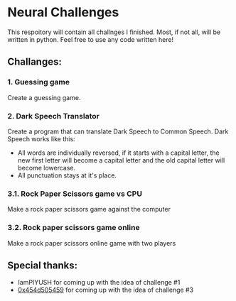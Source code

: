 # Neural Challenges
This respoitory will contain all challnges I finished.
Most, if not all, will be written in python.
Feel free to use any code written here!

## Challanges:
  ### 1. Guessing game
  Create a guessing game.
  ### 2. Dark Speech Translator
  Create a program that can translate Dark Speech to Common Speech.
  Dark Speech works like this:
  - All words are individually reversed, if it starts with a capital letter, the new first letter will become a capital letter and the old capital letter will become lowercase.
  - All punctuation stays at it's place.
  ### 3.1. Rock Paper Scissors game vs CPU
  Make a rock paper scissors game against the computer
  ### 3.2. Rock paper scissors game online
  Make a rock paper scissors online game with two players 
## Special thanks:
  - IamPIYUSH for coming up with the idea of challenge #1
  - [0x454d505459](https://github.com/0x454d505459) for coming up with the idea of challenge #3
